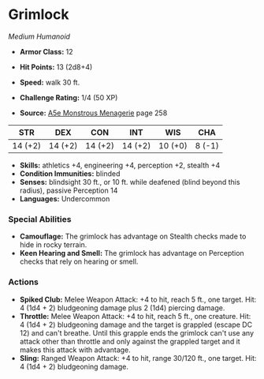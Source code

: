 # Grimlock

*Medium* *Humanoid*

- **Armor Class:** 12
- **Hit Points:** 13 (2d8+4)
- **Speed:** walk 30 ft.

- **Challenge Rating:** 1/4 (50 XP)
- **Source:** [A5e Monstrous Menagerie](https://enpublishingrpg.com/products/level-up-monstrous-menagerie-a5e) page 258

| STR | DEX | CON | INT | WIS | CHA |
| --- | --- | --- | --- | --- | --- |
| 14 (+2) | 14 (+2) | 14 (+2) | 14 (+2) | 10 (+0) | 8 (-1) |

- **Skills:** athletics +4, engineering +4, perception +2, stealth +4
- **Condition Immunities:** blinded
- **Senses:** blindsight 30 ft., or 10 ft. while deafened (blind beyond this radius), passive Perception 14
- **Languages:** Undercommon

### Special Abilities

- **Camouflage:** The grimlock has advantage on Stealth checks made to hide in rocky terrain.
- **Keen Hearing and Smell:** The grimlock has advantage on Perception checks that rely on hearing or smell.

### Actions

- **Spiked Club:** Melee Weapon Attack: +4 to hit, reach 5 ft., one target. Hit: 4 (1d4 + 2) bludgeoning damage plus 2 (1d4) piercing damage.
- **Throttle:** Melee Weapon Attack: +4 to hit, reach 5 ft., one creature. Hit: 4 (1d4 + 2) bludgeoning damage  and the target is grappled (escape DC 12) and can't breathe. Until this grapple ends  the grimlock can't use any attack other than throttle and only against the grappled target  and it makes this attack with advantage.
- **Sling:** Ranged Weapon Attack: +4 to hit, range 30/120 ft., one target. Hit: 4 (1d4 + 2) bludgeoning damage.


